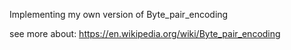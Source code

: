 Implementing my own version of Byte_pair_encoding

see more about: https://en.wikipedia.org/wiki/Byte_pair_encoding

